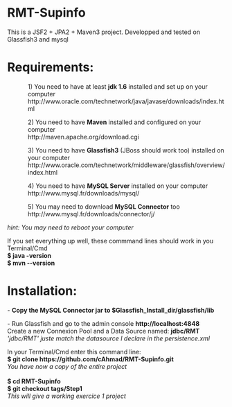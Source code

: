 RMT-Supinfo
===========

This is a JSF2 + JPA2 + Maven3 project.
Developped and tested on Glassfish3 and mysql

Requirements: 
==============
<ul>
  <ol>
    1) You need to have at least <b>jdk 1.6</b> installed and set up on your computer <br/>
    http://www.oracle.com/technetwork/java/javase/downloads/index.html
  </ol>
  <ol>
    2) You need to have <b>Maven</b> installed and configured on your computer <br/>
    http://maven.apache.org/download.cgi
  </ol>
  <ol>
    3) You need to have <b>Glassfish3</b> (JBoss should work too) installed on your computer <br/>
    http://www.oracle.com/technetwork/middleware/glassfish/overview/index.html
  </ol>
  <ol>
    4) You need to have <b>MySQL Server</b> installed on your computer <br/>
    http://www.mysql.fr/downloads/mysql/
  </ol>
  <ol>
    5) You may need to download <b>MySQL Connector</b> too <br/>
    http://www.mysql.fr/downloads/connector/j/
  </ol>
</ul>

<i>hint: You may need to reboot your computer</i>
<p>
  If you set everything up well, these commmand lines should work in you Terminal/Cmd <br/>
  <b>$ java -version</b> <br/>
  <b>$ mvn --version</b> 
</p>

Installation:
=============

<p>- <b>Copy the MySQL Connector jar to $Glassfish_Install_dir/glassfish/lib </b></p>
<p>
  - Run Glassfish and go to the admin console <b>http://localhost:4848</b> <br/>
  Create a new Connexion Pool and a Data Source named: <b>jdbc/RMT</b> <br/>
  <i>'jdbc/RMT' juste match the datasource I declare in the persistence.xml</i>
</p>

<p>In your Terminal/Cmd enter this command line: <br/>
  <b>$ git clone https://github.com/cAhmad/RMT-Supinfo.git</b> <br/>
  <i>You have now a copy of the entire project</i> <br/><br/>
  <b>$ cd RMT-Supinfo</b> <br/>
  <b>$ git checkout tags/Step1</b> <br/>
  <i>This will give a working exercice 1 project</i>
</p>
